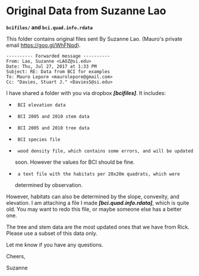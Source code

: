 
<!-- README.md is generated from README.Rmd. Please edit that file -->
Original Data from Suzanne Lao
==============================

**`bcifiles/` and `bci.quad.info.rdata`**

This folder contains original files sent By Suzanne Lao. (Mauro's private email <https://goo.gl/WhFNqd>).

    ---------- Forwarded message ----------
    From: Lao, Suzanne <LAOZ@si.edu>
    Date: Thu, Jul 27, 2017 at 1:33 PM
    Subject: RE: Data from BCI for examples
    To: Mauro Lepore <maurolepore@gmail.com>
    Cc: "Davies, Stuart J." <DaviesS@si.edu>

I have shared a folder with you via dropbox ***\[bcifiles\]***. It includes:

-      BCI elevation data

-      BCI 2005 and 2010 stem data

-      BCI 2005 and 2010 tree data

-      BCI species file

-      wood density file, which contains some errors, and will be updated

    soon. However the values for BCI should be fine.

-      a text file with the habitats per 20x20m quadrats, which were

    determined by observation.

However, habitats can also be determined by the slope, convexity, and elevation. I am attaching a file I made ***\[bci.quad.info.rdata\]***, which is quite old. You may want to redo this file, or maybe someone else has a better one.

The tree and stem data are the most updated ones that we have from Rick. Please use a subset of this data only.

Let me know if you have any questions.

Cheers,

Suzanne
